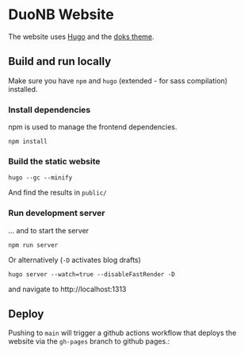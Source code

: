 DuoNB Website
==================

The website uses [Hugo](https://github.com/gohugoio/hugo) and the [doks theme](https://github.com/h-enk/doks).

## Build and run locally

Make sure you have `npm` and `hugo` (extended - for sass compilation) installed.

### Install dependencies

npm is used to manage the frontend dependencies.

    npm install

### Build the static website

    hugo --gc --minify

And find the results in `public/`

### Run development server

... and to start the server

    npm run server

Or alternatively (`-D` activates blog drafts)

    hugo server --watch=true --disableFastRender -D

and navigate to http://localhost:1313

## Deploy

Pushing to `main` will trigger a github actions workflow that deploys the website via the `gh-pages` branch to github pages.:
